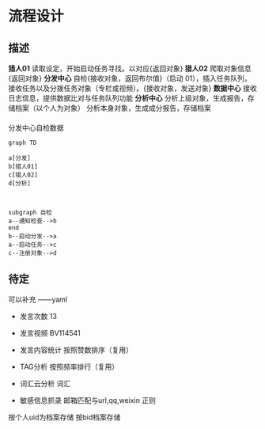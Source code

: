 # 流程设计

## 描述  
**猎人01**
读取设定，开始启动任务寻找。以对应{返回对象}
**猎人02**
爬取对象信息{返回对象}
**分发中心**
自检{接收对象，返回布尔值}（启动 01），插入任务队列，接收任务以及分拨任务对象（专栏或视频）。{接收对象，发送对象}
**数据中心**
接收日志信息，提供数据比对与任务队列功能
**分析中心**
分析上级对象，生成报告，存储档案（以个人为对象）
分析本身对象，生成成分报告，存储档案

####  
分发中心自检数据



```mermaid
graph TD

a[分发]
b[猎人01]
c[猎人02]
d[分析]



subgraph 自检
a--通知检查-->b
end
b--启动分发-->a
a--启动任务-->c
c--注册对象-->d

```


## 待定
可以补充
——yaml
- 发言次数
13
- 发言视频
BV114541
- 发言内容统计
按照赞数排序（复用）


- TAG分析
按照频率排行（复用）

- 词汇云分析
词汇

- 敏感信息抓录
邮箱匹配与url,qq,weixin 正则

按个人uid为档案存储
按bid档案存储